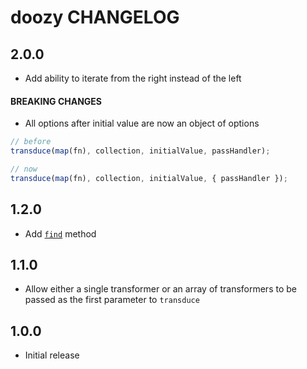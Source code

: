# doozy CHANGELOG

## 2.0.0

* Add ability to iterate from the right instead of the left

#### BREAKING CHANGES

* All options after initial value are now an object of options

```javascript
// before
transduce(map(fn), collection, initialValue, passHandler);

// now
transduce(map(fn), collection, initialValue, { passHandler });
```

## 1.2.0

* Add [`find`](README.md#find) method

## 1.1.0

* Allow either a single transformer or an array of transformers to be passed as the first parameter to `transduce`

## 1.0.0

* Initial release
